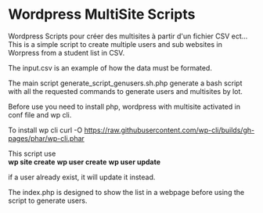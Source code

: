 # Wordpress MultiSite Scripts
Wordpress Scripts pour créer des multisites à partir d'un fichier CSV ect...
This is a simple script to create multiple users and sub websites in Worpress 
from a student list in CSV.


The input.csv is an example of how the data must be formated.

The main script generate_script_genusers.sh.php generate a bash script with all the requested commands
to generate users and multisites by lot.

Before use you need to install php, wordpress with multisite activated in conf file and wp cli.

To install wp cli
curl -O https://raw.githubusercontent.com/wp-cli/builds/gh-pages/phar/wp-cli.phar

This script use <br>
<b>wp site create</b>
<b>wp user create</b>
<b>wp user update</b>

if a user already exist, it will update it instead. 

The index.php is designed to show the list in a webpage before using the script to generate users.
 
